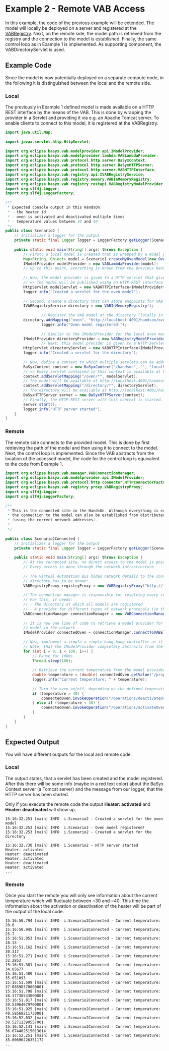 # Example 2 - Remote VAB Access
In this example, the code of the previous example will be extended. The model will locally be deployed on a server and registered at the [VABRegistry](../../user_documentation/vab/index.md). Next, on the remote side, the model path is retrieved from the registry and the connection to the model is established. Finally, the same control loop as in Example 1 is implemented. As supporting component, the VABDirectoryServlet is used.

## Example Code
Since the model is now potentially deployed on a separate compute node, in the following it is distinguished between the local and the remote side.

### Local
The previously in Example 1 defined model is made available on a HTTP REST interface by the means of the VAB. This is done by wrapping the provider in a Servlet and providing it via e.g. an Apache Tomcat server. To enable clients to connect to this model, it is registered at the VABRegistry.
```java
import java.util.Map;
 
import javax.servlet.http.HttpServlet;
 
import org.eclipse.basyx.vab.modelprovider.api.IModelProvider;
import org.eclipse.basyx.vab.modelprovider.lambda.VABLambdaProvider;
import org.eclipse.basyx.vab.protocol.http.server.BaSyxContext;
import org.eclipse.basyx.vab.protocol.http.server.BaSyxHTTPServer;
import org.eclipse.basyx.vab.protocol.http.server.VABHTTPInterface;
import org.eclipse.basyx.vab.registry.api.IVABRegistryService;
import org.eclipse.basyx.vab.registry.memory.VABInMemoryRegistry;
import org.eclipse.basyx.vab.registry.restapi.VABRegistryModelProvider;
import org.slf4j.Logger;
import org.slf4j.LoggerFactory;
 
/**
 * Expected console output in this HandsOn:
 * - the heater id
 * - oven is activated and deactivated multiple times
 * - temperature values between 30 and 40
 */
public class Scenario2 {
	// Initializes a logger for the output
	private static final Logger logger = LoggerFactory.getLogger(Scenario2.class);
 
	public static void main(String[] args) throws Exception {
		// First, a local model is created that is wrapped by a model provider (see first HandsOn)
		Map<String, Object> model = Scenario1.createMyOvenModel(new Oven());
		IModelProvider modelProvider = new VABLambdaProvider(model);
		// Up to this point, everything is known from the previous HandsOn
 
		// Now, the model provider is given to a HTTP servlet that gives access to the model in the next steps
		// => The model will be published using an HTTP-REST interface
		HttpServlet modelServlet = new VABHTTPInterface<IModelProvider>(modelProvider);
		logger.info("Created a servlet for the oven model");
 
		// Second, create a directory that can store endpoints for VAB models
		IVABRegistryService directory = new VABInMemoryRegistry();
 
                // Register the VAB model at the directory (locally in this case)
		directory.addMapping("oven", "http://localhost:4001/handson/oven");
                logger.info("Oven model registered!");
 
                // Similar to the IModelProvider for the local oven model, a IModelProvider for the directory is created
		IModelProvider directoryProvider = new VABRegistryModelProvider(directory);
                // Next, this model provider is given to a HTTP servlet that gives access to the directory
		HttpServlet directoryServlet = new VABHTTPInterface<IModelProvider>(directoryProvider);
		logger.info("Created a servlet for the directory");
 
		// Now, define a context to which multiple servlets can be added
		BaSyxContext context = new BaSyxContext("/handson", "", "localhost", 4001);
		// => Every servlet contained in this context is available at http://localhost:4001/handson/
		context.addServletMapping("/oven/*", modelServlet);
		// The model will be available at http://localhost:4001/handson/oven/
		context.addServletMapping("/directory/*", directoryServlet);
		// The directory will be available at http://localhost:4001/handson/directory/
		BaSyxHTTPServer server = new BaSyxHTTPServer(context);
		// Finally, the HTTP-REST server with this context is started.
		server.start();
		logger.info("HTTP server started");
	}
}
```

### Remote
The remote side connects to the provided model. This is done by first retrieving the path of the model and then using it to connect to the model. Next, the control loop is implemented. Since the VAB abstracts from the location of the accessed model, the code for the control loop is equivalent to the code from Example 1.
```java
import org.eclipse.basyx.vab.manager.VABConnectionManager;
import org.eclipse.basyx.vab.modelprovider.api.IModelProvider;
import org.eclipse.basyx.vab.protocol.http.connector.HTTPConnectorFactory;
import org.eclipse.basyx.vab.registry.proxy.VABRegistryProxy;
import org.slf4j.Logger;
import org.slf4j.LoggerFactory;
 
/**
 * This is the connected site in the HandsOn. Although everything is executed locally in this HandsOn,
 * the connection to the model can also be established from distributed locations in the network using this code
 * (using the correct network addresses).
 * 
 */
 
public class Scenario2Connected {
	// Initializes a logger for the output
	private static final Logger logger = LoggerFactory.getLogger(Scenario2Connected.class);
 
	public static void main(String[] args) throws Exception {
		// At the connected site, no direct access to the model is possible
		// Every access is done through the network infrastructure
 
		// The Virtual Automation Bus hides network details to the connected site. Only the endpoint of the
		// directory has to be known:
		VABRegistryProxy registryProxy = new VABRegistryProxy("http://localhost:4001/handson/directory/");
 
		// The connection manager is responsible for resolving every connection attempt
		// For this, it needs:
		// - The directory at which all models are registered
		// - A provider for different types of network protocols (in this example, only HTTP-REST)
		VABConnectionManager connectionManager = new VABConnectionManager(registryProxy, new HTTPConnectorFactory());
 
		// It is now one line of code to retrieve a model provider for any registered
		// model in the network
		IModelProvider connectedOven = connectionManager.connectToVABElement("oven");
 
		// Now, implement a simple a simple bang-bang controller as it has been done in the first HandsOn
		// Note, that the IModelProvider completely abstracts from the underlying communication protocol
		for (int i = 0; i < 100; i++) {
			// Pause for 100ms
			Thread.sleep(100);
 
			// Retrieve the current temperature from the model provider
			double temperature = (double) connectedOven.getValue("/properties/temperature");
			logger.info("Current temperature: " + temperature);
 
			// Turn the oven on/off, depending on the defined temperature range
			if (temperature > 40) {
				connectedOven.invokeOperation("/operations/deactivateOven");
			} else if (temperature < 30) {
				connectedOven.invokeOperation("/operations/activateOven");
			}
		}
	}
}
```

## Expected Output
You will have different outputs for the local and remote code.

### Local
The output states, that a servlet has been created and the model registered. After this there will be some info (maybe in a red text color) about the BaSyx Context server (a Tomcat server) and the message from our logger, that the HTTP server has been started.

Only if you execute the remote code the output **Heater: activated** and **Heater: deactivated** will show up.
```
15:16:32.251 [main] INFO  i.Scenario2 - Created a servlet for the oven model
15:16:32.253 [main] INFO  i.Scenario2 - Oven model registered!
15:16:32.253 [main] INFO  i.Scenario2 - Created a servlet for the directory
...
15:16:32.730 [main] INFO  i.Scenario2 - HTTP server started
Heater: activated
Heater: deactivated
Heater: activated
Heater: deactivated
Heater: activated
...
```

### Remote
Once you start the remote you will only see information about the current temperature which will fluctuate between ~30 and ~40. This time the information about the activation or deactivation of the heater will be part of the output of the local code.
```
15:16:50.794 [main] INFO  i.Scenario2Connected - Current temperature: 20.0
15:16:50.945 [main] INFO  i.Scenario2Connected - Current temperature: 25.7
15:16:51.053 [main] INFO  i.Scenario2Connected - Current temperature: 28.13
15:16:51.162 [main] INFO  i.Scenario2Connected - Current temperature: 30.317
15:16:51.271 [main] INFO  i.Scenario2Connected - Current temperature: 32.2853
15:16:51.381 [main] INFO  i.Scenario2Connected - Current temperature: 34.05677
15:16:51.489 [main] INFO  i.Scenario2Connected - Current temperature: 35.651093
15:16:51.599 [main] INFO  i.Scenario2Connected - Current temperature: 37.08598370000001
15:16:51.708 [main] INFO  i.Scenario2Connected - Current temperature: 38.37738533000001
15:16:51.817 [main] INFO  i.Scenario2Connected - Current temperature: 39.53964679700001
15:16:51.925 [main] INFO  i.Scenario2Connected - Current temperature: 40.58568211730001
15:16:52.032 [main] INFO  i.Scenario2Connected - Current temperature: 38.52711390557001
15:16:52.141 [main] INFO  i.Scenario2Connected - Current temperature: 36.674402515013014
15:16:52.251 [main] INFO  i.Scenario2Connected - Current temperature: 35.00696226351172
...
```